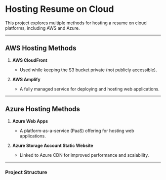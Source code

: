 # Hosting Resume on Cloud

This project explores multiple methods for hosting a resume on cloud platforms, including AWS and Azure.

---

## AWS Hosting Methods

1. **AWS CloudFront**  
   - Used while keeping the S3 bucket private (not publicly accessible).

2. **AWS Amplify**  
   - A fully managed service for deploying and hosting web applications.

---

## Azure Hosting Methods

1. **Azure Web Apps**  
   - A platform-as-a-service (PaaS) offering for hosting web applications.

2. **Azure Storage Account Static Website**  
   - Linked to Azure CDN for improved performance and scalability.

---

### Project Structure

